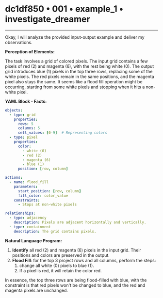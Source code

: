 # dc1df850 • 001 • example_1 • investigate_dreamer

---
Okay, I will analyze the provided input-output example and deliver my observations.

**Perception of Elements:**

The task involves a grid of colored pixels. The input grid contains a few pixels of red (2) and magenta (6), with the rest being white (0). The output grid introduces blue (1) pixels in the top three rows, replacing some of the white pixels. The red pixels remain in the same positions, and the magenta pixel also stays the same. It seems like a flood fill operation might be occurring, starting from some white pixels and stopping when it hits a non-white pixel.

**YAML Block - Facts:**



```yaml
objects:
  - type: grid
    properties:
      rows: 5
      columns: 5
      cell_values: [0-9]  # Representing colors
  - type: pixel
    properties:
      color:
        - white (0)
        - red (2)
        - magenta (6)
        - blue (1)
      position: [row, column]

actions:
  - name: flood_fill
    parameters:
      start_position: [row, column]
      fill_color: color_value
    constraints:
      - Stops at non-white pixels

relationships:
  - type: adjacency
    description: Pixels are adjacent horizontally and vertically.
  - type: containment
    description: The grid contains pixels.
```



**Natural Language Program:**

1.  **Identify** all red (2) and magenta (6) pixels in the input grid. Their positions and colors are preserved in the output.
2.  **Flood Fill**: for the top 3 project rows and all columns, perform the steps:
    1. change all white (0) pixels to blue (1).
    2. If a pixel is red, it will retain the color red.

In essence, the top three rows are being flood-filled with blue, with the constraint is that red pixels won't be changed to blue, and the red and magenta pixels are unchanged.

